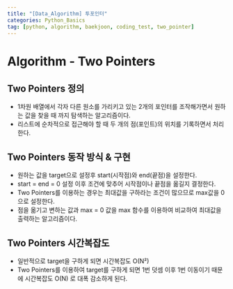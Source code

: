 ```yaml
---
title: "[Data_Algorithm] 투포인터" 
categories: Python_Basics
tag: [python, algorithm, baekjoon, coding_test, two_pointer]
---
```


# Algorithm - Two Pointers

## Two Pointers 정의 

- 1차원 배열에서 각자 다른 원소를 가리키고 있는 2개의 포인터를 조작해가면서 원하는 값을 찾을 때 까지 탐색하는 알고리즘이다. 
- 리스트에 순차적으로 접근해야 할 때 두 개의 점(포인트)의 위치를 기록하면서 처리한다. 


## Two Pointers 동작 방식 & 구현 

- 원하는 값을 target으로 설정후 start(시작점)와 end(끝점)을 설정한다. 
- start = end = 0 설정 이후 조건에 맞추어 시작점이나 끝점을 옮길지 결정한다. 
- Two Pointers를 이용하는 경우는 최대값을 구하라는 조건이 많으므로 max값을 0으로 설정한다. 
- 점을 옮기고 변하는 값과 max = 0 값을 max 함수를 이용하여 비교하여 최대값을 출력하는 알고리즘이다. 

## Two Pointers 시간복잡도 

- 일반적으로 target을 구하게 되면 시간복잡도 O(N²) 
- Two Pointers를 이용하여 target를 구하게 되면 1번 덧셈 이후 1번 이동이기 때문에 시간복잡도 O(N) 로 대폭 감소하게 된다. 
